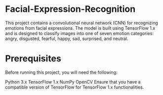 # Facial-Expression-Recognition
This project contains a convolutional neural network (CNN) for recognizing emotions from facial expressions. The model is built using TensorFlow 1.x and is designed to classify images into one of seven emotion categories: angry, disgusted, fearful, happy, sad, surprised, and neutral.
# Prerequisites
Before running this project, you will need the following:

Python 3.x
TensorFlow 1.x
NumPy
OpenCV
Ensure that you have a compatible version of TensorFlow for TensorFlow 1.x functionalities.
